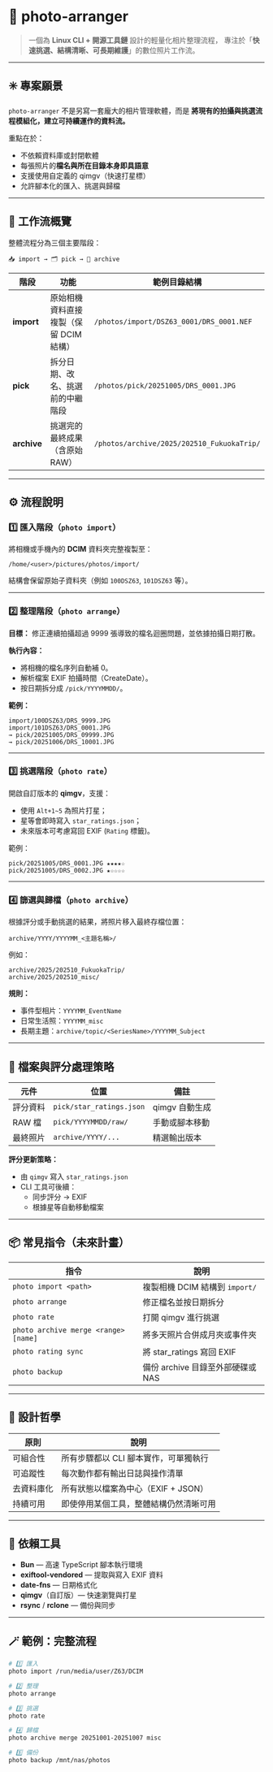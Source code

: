 # 📸 photo-arranger

> 一個為 **Linux CLI + 開源工具鏈** 設計的輕量化相片整理流程，
> 專注於「**快速挑選、結構清晰、可長期維護**」的數位照片工作流。

---

## ✳️ 專案願景

`photo-arranger` 不是另寫一套龐大的相片管理軟體，而是
**將現有的拍攝與挑選流程模組化，建立可持續運作的資料流。**

重點在於：

- 不依賴資料庫或封閉軟體
- 每張照片的**檔名與所在目錄本身即具語意**
- 支援使用自定義的 qimgv（快速打星標）
- 允許腳本化的匯入、挑選與歸檔

---

## 🧭 工作流概覽

整體流程分為三個主要階段：

```
📥 import → 🗂️ pick → 🏁 archive
```

| 階段        | 功能                                   | 範例目錄結構                               |
| ----------- | -------------------------------------- | ------------------------------------------ |
| **import**  | 原始相機資料直接複製（保留 DCIM 結構） | `/photos/import/DSZ63_0001/DRS_0001.NEF`   |
| **pick**    | 拆分日期、改名、挑選前的中繼階段       | `/photos/pick/20251005/DRS_0001.JPG`       |
| **archive** | 挑選完的最終成果（含原始 RAW）         | `/photos/archive/2025/202510_FukuokaTrip/` |

---

## ⚙️ 流程說明

### 1️⃣ 匯入階段（`photo import`）

將相機或手機內的 **DCIM** 資料夾完整複製至：

```
/home/<user>/pictures/photos/import/
```

結構會保留原始子資料夾（例如 `100DSZ63`, `101DSZ63` 等）。

---

### 2️⃣ 整理階段（`photo arrange`）

**目標：**
修正連續拍攝超過 9999 張導致的檔名迴圈問題，並依據拍攝日期打散。

**執行內容：**

- 將相機的檔名序列自動補 0。
- 解析檔案 EXIF 拍攝時間（CreateDate）。
- 按日期拆分成 `/pick/YYYYMMDD/`。

**範例：**

```
import/100DSZ63/DRS_9999.JPG
import/101DSZ63/DRS_0001.JPG
→ pick/20251005/DRS_09999.JPG
→ pick/20251006/DRS_10001.JPG
```

---

### 3️⃣ 挑選階段（`photo rate`）

開啟自訂版本的 **qimgv**，支援：

- 使用 `Alt+1~5` 為照片打星；
- 星等會即時寫入 `star_ratings.json`；
- 未來版本可考慮寫回 EXIF (`Rating` 標籤)。

範例：

```
pick/20251005/DRS_0001.JPG ★★★★☆
pick/20251005/DRS_0002.JPG ★☆☆☆☆
```

---

### 4️⃣ 篩選與歸檔（`photo archive`）

根據評分或手動挑選的結果，將照片移入最終存檔位置：

```
archive/YYYY/YYYYMM_<主題名稱>/
```

例如：

```
archive/2025/202510_FukuokaTrip/
archive/2025/202510_misc/
```

**規則：**

- 事件型相片：`YYYYMM_EventName`
- 日常生活照：`YYYYMM_misc`
- 長期主題：`archive/topic/<SeriesName>/YYYYMM_Subject`

---

## 🧩 檔案與評分處理策略

| 元件     | 位置                     | 備註           |
| -------- | ------------------------ | -------------- |
| 評分資料 | `pick/star_ratings.json` | qimgv 自動生成 |
| RAW 檔   | `pick/YYYYMMDD/raw/`     | 手動或腳本移動 |
| 最終照片 | `archive/YYYY/...`       | 精選輸出版本   |

**評分更新策略：**

- 由 `qimgv` 寫入 `star_ratings.json`
- CLI 工具可後續：
  - 同步評分 → EXIF
  - 根據星等自動移動檔案

---

## 📦 常見指令（未來計畫）

| 指令                                 | 說明                              |
| ------------------------------------ | --------------------------------- |
| `photo import <path>`                | 複製相機 DCIM 結構到 `import/`    |
| `photo arrange`                      | 修正檔名並按日期拆分              |
| `photo rate`                         | 打開 qimgv 進行挑選               |
| `photo archive merge <range> [name]` | 將多天照片合併成月夾或事件夾      |
| `photo rating sync`                  | 將 star_ratings 寫回 EXIF         |
| `photo backup`                       | 備份 archive 目錄至外部硬碟或 NAS |

---

## 🧠 設計哲學

| 原則       | 說明                                   |
| ---------- | -------------------------------------- |
| 可組合性   | 所有步驟都以 CLI 腳本實作，可單獨執行  |
| 可追蹤性   | 每次動作都有輸出日誌與操作清單         |
| 去資料庫化 | 所有狀態以檔案為中心（EXIF + JSON）    |
| 持續可用   | 即使停用某個工具，整體結構仍然清晰可用 |

---

## 🧰 依賴工具

- **Bun** — 高速 TypeScript 腳本執行環境
- **exiftool-vendored** — 提取與寫入 EXIF 資料
- **date-fns** — 日期格式化
- **qimgv**（自訂版）— 快速瀏覽與打星
- **rsync** / **rclone** — 備份與同步

---

## 🪄 範例：完整流程

```bash
# 1️⃣ 匯入
photo import /run/media/user/Z63/DCIM

# 2️⃣ 整理
photo arrange

# 3️⃣ 挑選
photo rate

# 4️⃣ 歸檔
photo archive merge 20251001-20251007 misc

# 5️⃣ 備份
photo backup /mnt/nas/photos
```
